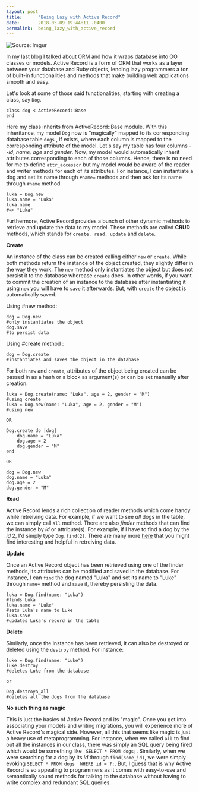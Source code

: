 ```yaml
---
layout: post
title:      "Being Lazy with Active Record"
date:       2018-05-09 19:44:11 -0400
permalink:  being_lazy_with_active_record
---
```


![Source: Imgur](https://i.imgur.com/pTR2jpI.jpg)

In my last [blog](http://icodeyounot.com/understanding_object_relational_mapping) I talked about ORM and how it wraps database into OO classes or models. Active Record is a form of ORM that works as a layer between your database and Ruby objects, lending lazy programmers a ton of built-in functionalities and methods that make building web applications smooth and easy.

Let's look at some of those said functionalities, starting with creating a class, say ```Dog```. 

```
class dog < ActiveRecord::Base
end
```
Here my class inherits from ActiveRecord::Base module. With this inheritance, my model ```Dog``` now is "magically" mapped to its corresponding database table ```dogs``` , if exists, where each column is mapped to the  corresponding attribute of the model. Let's say my table has four columns --*id*, *name, age* and *gender*. Now, my model would automatically inherit attributes corresponding to each of those columns. Hence, there is no need for me to define ```attr_accessor``` but my model would be aware of the reader and writer methods for each of its attributes. For instance, I can instantiate a dog and set its name through ```#name=``` methods and then ask for its name through ```#name``` method.

```
luka = Dog.new
luka.name = "Luka"
luka.name
#=> "Luka"
```

Furthermore, Active Record provides a bunch of other dynamic methods to retrieve and update the data to my model. These methods are called **CRUD** methods, which stands for ```create, read, update``` and ```delete```.
 
 **Create**
 
An instance of the class can be created calling either ```new``` or ```create```. While both methods return the instance of the object created, they slightly differ in the way they work. The ```new``` method only instantiates the object but does not persist it to the database wherease ```create``` does. In other words, if you want to commit the creation of an instance to the database after instantiating it using ```new``` you will have to ```save``` it afterwards. But, with ```create``` the object is automatically saved.

Using #new method:

```
dog = Dog.new
#only instantiates the object
dog.save
#to persist data
```
Using #create method :

```
dog = Dog.create
#instantiates and saves the object in the database
```

For both ```new``` and ```create```, attributes of the object being created can be passed in as a hash or a block as argument(s) or can be set manually after creation.

```
luka = Dog.create(name: "Luka", age = 2, gender = "M")
#using create
luka = Dog.new(name: "Luka", age = 2, gender = "M")
#using new

OR

Dog.create do |dog|
    dog.name = "Luka"
	dog.age = 2
	dog.gender = "M"
end

OR

dog = Dog.new
dog.name = "Luka"
dog.age = 2
dog.gender = "M"

```
 
 **Read**
 
 Active Record lends a rich collection of reader methods which come handy while retreiving data. For example, if we want to see *all* dogs in the table, we can simply call ```all``` method. There are also *finder* methods that can find the instance by *id* or attribute(s). For example, if I have to find a dog by the *id* 2, I'd simply type ```Dog.find(2)```. There are many more [here](http://api.rubyonrails.org/classes/ActiveRecord/FinderMethods.html) that you might find interesting and helpful in retreiving data.
 
 **Update**
 
Once an Active Record object has been retrieved using one of the finder methods, its attributes can be modified and saved in the database. For instance, I can ```find``` the dog named "Luka" and set its name to "Luke" through ```name=``` method and ```save``` it, thereby persisting the data.
 
 ```
 luka = Dog.find(name: "Luka")
 #finds Luka
 luka.name = "Luke"
 #sets Luka's name to Luke
 luka.save
 #updates Luka's record in the table
 ```
 
 **Delete**
 
 Similarly, once the instance has been retrieved, it can also be destroyed or deleted using the ```destroy``` method. For instance:
 
 ```
 luke = Dog.find(name: "Luke")
 luke.destroy
 #deletes Luke from the database
 
 or
 
 Dog.destroya_all
 #deletes all the dogs from the database
 ```
 
 **No such thing as magic**
 
This is just the basics of Active Record and its "magic". Once you get into associating your models and writing migrations, you will experience more of Active Record's magical side. However, all this that seems like magic is just a heavy use of metaprogramming. For instance, when we called ```all``` to find out all the instances in our class, there was simply an SQL query being fired which would be something like ``` SELECT * FROM dogs;```. Similarly, when we were searching for a dog by its *id* through ```find(some_id)```, we were simply evoking ```SELECT * FROM dogs  WHERE id = ?;```. But, I guess that is why Active Record is so appealing to programmers as it comes with easy-to-use and semantically sound methods for talking to the database without having to write complex and redundant SQL queries.
	 


